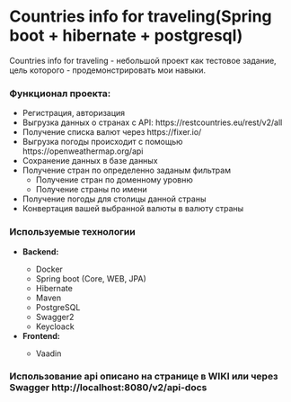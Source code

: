 <h1> Countries info for traveling(Spring boot + hibernate + postgresql)</h1>
<p> Countries info for traveling - небольшой проект как тестовое задание, цель которого - продемонстрировать мои навыки. </p>
 <h3>Функционал проекта:</h3>
 <ul>
    <li> Регистрация, авторизация </li>
    <li> Выгрузка данных о странах с API: https://restcountries.eu/rest/v2/all</li>
    <li> Получение списка валют через https://fixer.io/ </li>
    <li> Выгрузка погоды происходит с помощью https://openweathermap.org/api </li>
    <li>Сохранение данных в базе данных </li>
    <li>Получение стран по определенно заданым фильтрам
        <ul>
          <li>Получение стран по доменному уровню</li>
          <li>Получение страны по имени</li>
       </ul>
    </li>
    <li> Получение погоды для столицы данной страны</li>
    <li> Конвертация вашей выбранной валюты в валюту страны</li>
 </ul>
 
 
 <h3> Используемые технологии</h3>
 <ul>
    <li><b>Backend:</b></li>
    <ul>
        <li> Docker </li>
        <li>Spring boot (Core, WEB, JPA)</li>
        <li>Hibernate</li>
        <li>Maven</li>
        <li>PostgreSQL</li>
        <li> Swagger2 </li>
        <li> Keycloack </li>   
   </ul>
   <li><b>Frontend:</b></li>
    <ul>
        <li> Vaadin </li>
          
   </ul>
 
 </ul>
 
 <h3>Использование api описано на странице в WIKI или через Swagger http://localhost:8080/v2/api-docs</h3>
    
